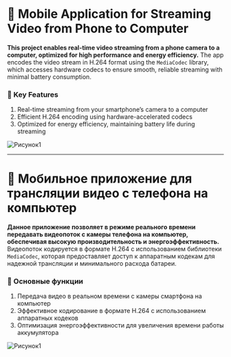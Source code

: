 # 📱 Mobile Application for Streaming Video from Phone to Computer

**This project enables real-time video streaming from a phone camera to a computer, optimized for high performance and energy efficiency.** The app encodes the video stream in H.264 format using the `MediaCodec` library, which accesses hardware codecs to ensure smooth, reliable streaming with minimal battery consumption.

### 🌟 Key Features
1. Real-time streaming from your smartphone’s camera to a computer
2. Efficient H.264 encoding using hardware-accelerated codecs
3. Optimized for energy efficiency, maintaining battery life during streaming

![Рисунок1](https://github.com/user-attachments/assets/c52754e9-377b-435c-a1e7-5e36d94d6706)

---

# 📱 Мобильное приложение для трансляции видео с телефона на компьютер

**Данное приложение позволяет в режиме реального времени передавать видеопоток с камеры телефона на компьютер, обеспечивая высокую производительность и энергоэффективность.** Видеопоток кодируется в формате H.264 с использованием библиотеки `MediaCodec`, которая предоставляет доступ к аппаратным кодекам для надежной трансляции и минимального расхода батареи.

### 🌟 Основные функции
1. Передача видео в реальном времени с камеры смартфона на компьютер
2. Эффективное кодирование в формате H.264 с использованием аппаратных кодеков
3. Оптимизация энергоэффективности для увеличения времени работы аккумулятора

![Рисунок1](https://github.com/user-attachments/assets/bbc150b7-edf5-4a78-a131-ddc6bb21cc07)
